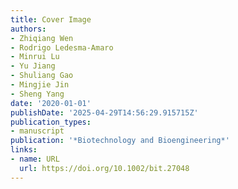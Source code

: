 ```yaml
---
title: Cover Image
authors:
- Zhiqiang Wen
- Rodrigo Ledesma‐Amaro
- Minrui Lu
- Yu Jiang
- Shuliang Gao
- Mingjie Jin
- Sheng Yang
date: '2020-01-01'
publishDate: '2025-04-29T14:56:29.915715Z'
publication_types:
- manuscript
publication: '*Biotechnology and Bioengineering*'
links:
- name: URL
  url: https://doi.org/10.1002/bit.27048
---
```

